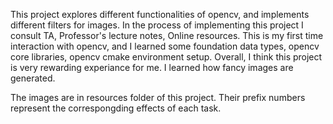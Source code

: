 This project explores different functionalities of opencv, and implements different filters for images. In the process of implementing this project I consult TA, Professor's lecture notes, Online resources. This is my first time interaction with opencv, and I learned some foundation data types, opencv core libraries, opencv cmake environment setup. Overall, I think this project is very rewarding experiance for me. I learned how fancy images are generated.

The images are in resources folder of this project. Their prefix numbers represent the correspongding effects of each task.